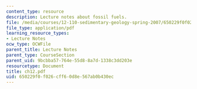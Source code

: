 ```yaml
---
content_type: resource
description: Lecture notes about fossil fuels.
file: /media/courses/12-110-sedimentary-geology-spring-2007/650229f0f026cff60d8e567ab0b430ec_ch12.pdf
file_type: application/pdf
learning_resource_types:
- Lecture Notes
ocw_type: OCWFile
parent_title: Lecture Notes
parent_type: CourseSection
parent_uid: 9bcbba57-764e-55d8-8a7d-1338c3dd203e
resourcetype: Document
title: ch12.pdf
uid: 650229f0-f026-cff6-0d8e-567ab0b430ec
---
```

